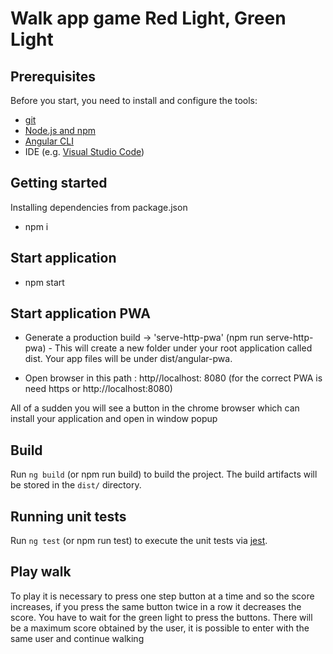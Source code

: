# Walk app game Red Light, Green Light


## Prerequisites


Before you start, you need to install and configure the tools:

* [git](https://git-scm.com/)
* [Node.js and npm](https://nodejs.org/)
* [Angular CLI](https://angular.io/cli)
* IDE (e.g. [Visual Studio Code](https://code.visualstudio.com/))


## Getting started

Installing dependencies from package.json

* npm i

## Start application

* npm start

## Start application PWA

* Generate a production build → 'serve-http-pwa' (npm run serve-http-pwa) -  This will create a new folder under your root application called dist. Your app files will be under dist/angular-pwa.

* Open browser in this path : http//localhost: 8080 (for the correct PWA is need https or http://localhost:8080)

All of a sudden you will see a button in the chrome browser which can install your application and open in window popup

## Build

Run `ng build` (or npm run build) to build the project. The build artifacts will be stored in the `dist/` directory.


## Running unit tests

Run `ng test` (or npm run test) to execute the unit tests via [jest](https://jestjs.io/).

## Play walk 

To play it is necessary to press one step button at a time and so the score increases, if you press the same button twice in a row it decreases the score. You have to wait for the green light to press the buttons. There will be a maximum score obtained by the user, it is possible to enter with the same user and continue walking
